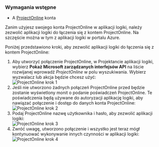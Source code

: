 ### <a name="prerequisites"></a>Wymagania wstępne
* A [ProjectOnline](https://products.office.com/Project/project-online-with-project-for-office-365) konta 

Zanim użyjesz swojego konta ProjectOnline w aplikacji logiki, należy zezwolić aplikacji logiki do łączenia się z kontem ProjectOnline. Na szczęście można w tym z aplikacji logiki w portalu Azure. 

Poniżej przedstawiono kroki, aby zezwolić aplikacji logiki do łączenia się z kontem ProjectOnline:

1. Aby utworzyć połączenie ProjectOnline, w Projektancie aplikacji logiki, wybierz **Pokaż Microsoft zarządzanych interfejsów API** na liście rozwijanej wprowadź *ProjectOnline* w polu wyszukiwania. Wybierz wyzwalacz lub akcja będzie chcesz użyć:  
   ![ProjectOnline krok 1](./media/connectors-create-api-projectonline/projectonline-1.png)
2. Jeśli nie utworzono żadnych połączeń ProjectOnline przed będzie zostanie wyświetlony monit o podanie poświadczeń ProjectOnline. Te poświadczenia będą używane do autoryzacji aplikację logiki, aby nawiązać połączenie i dostęp do danych konta ProjectOnline:  
   ![ProjectOnline krok 2](./media/connectors-create-api-projectonline/projectonline-2.png)
3. Podaj ProjectOnline nazwę użytkownika i hasło, aby zezwolić aplikacji logiki:  
   ![ProjectOnline krok 3](./media/connectors-create-api-projectonline/projectonline-3.png)   
4. Zwróć uwagę, utworzono połączenie i wszystko jest teraz mógł kontynuować wykonywanie innych czynności w aplikacji logiki:  
   ![ProjectOnline krok 4](./media/connectors-create-api-projectonline/projectonline-4.png)   

